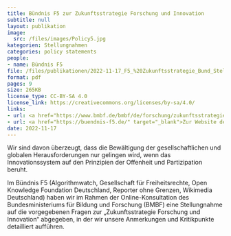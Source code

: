 ```yaml
---
title: Bündnis F5 zur Zukunftsstrategie Forschung und Innovation
subtitle: null
layout: publikation
image:
  src: /files/images/Policy5.jpg
kategorien: Stellungnahmen
categories: policy statements
people:
- name: Bündnis F5
file: /files/publikationen/2022-11-17_F5_%20Zukunftsstrategie_Bund_Stellungnahme.pdf?raw=true
format: pdf
pages: 9
size: 265KB
license_type: CC-BY-SA 4.0
license_link: https://creativecommons.org/licenses/by-sa/4.0/
links:
- url: <a href="https://www.bmbf.de/bmbf/de/forschung/zukunftsstrategie/zukunftsstrategie_node.html" target="_blank">Zur Zukunftsstrategie Forschung und Innovation des BMBF</a>
- url: <a href="https://buendnis-f5.de/" target="_blank">Zur Website des Bündnis F5</a>
date: 2022-11-17
---
```


Wir sind davon überzeugt, dass die Bewältigung der gesellschaftlichen und globalen Herausforderungen nur gelingen wird, wenn das Innovationssystem auf den Prinzipien der Offenheit und Partizipation beruht. 

Im Bündnis F5 (Algorithmwatch, Gesellschaft für Freiheitsrechte, Open Knowledge Foundation Deutschland, Reporter ohne Grenzen, Wikimedia Deutschland) haben wir im Rahmen der Online-Konsultation des Bundesministeriums für Bildung und Forschung (BMBF) eine Stellungnahme auf die vorgegebenen Fragen zur „Zukunftsstrategie Forschung und Innovation“ abgegeben, in der wir unsere Anmerkungen und Kritikpunkte detailliert aufführen.
